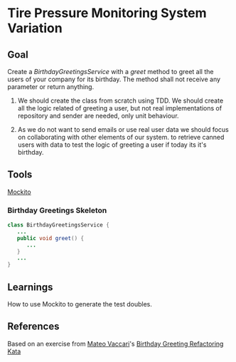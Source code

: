 # Tire Pressure Monitoring System Variation

## Goal
Create a _BirthdayGreetingsService_ with a _greet_ method to greet all the users of your company for its birthday. The method shall
not receive any parameter or return anything.

1. We should create the class from scratch using TDD. We should create all the logic related of greeting a user, but not
real implementations of repository and sender are needed, only unit behaviour. 

2. As we do not want to send emails or use real user data we should focus on collaborating with other elements of our system.
   to retrieve canned users with data to test the logic of greeting a user if today its it's birthday.

## Tools
[Mockito](http://mockito.org/)

### Birthday Greetings Skeleton
```java
class BirthdayGreetingsService {
   ...
   public void greet() {
      ...
   }
   ...
}
```

## Learnings

How to use Mockito to generate the test doubles.

## References

Based on an exercise from [Mateo Vaccari](https://github.com/xpmatteo)'s [Birthday Greeting Refactoring Kata](https://github.com/xpmatteo/birthday-greetings-kata)

